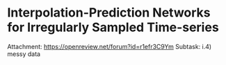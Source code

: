# Interpolation-Prediction Networks for Irregularly Sampled Time-series

Attachment: https://openreview.net/forum?id=r1efr3C9Ym
Subtask: i.4) messy data

